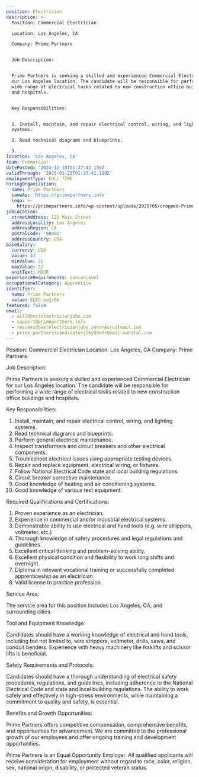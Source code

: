 ```yaml
---
position: Electrician
description: >-
  Position: Commercial Electrician

  Location: Los Angeles, CA

  Company: Prime Partners


  Job Description:


  Prime Partners is seeking a skilled and experienced Commercial Electrician for
  our Los Angeles location. The candidate will be responsible for performing a
  wide range of electrical tasks related to new construction office buildings
  and hospitals.


  Key Responsibilities:


  1. Install, maintain, and repair electrical control, wiring, and lighting
  systems.

  2. Read technical diagrams and blueprints.

  3...
location: 'Los Angeles, CA'
team: Commercial
datePosted: '2024-12-18T01:37:42.150Z'
validThrough: '2025-01-23T01:37:42.150Z'
employmentType: FULL_TIME
hiringOrganization:
  name: Prime Partners
  sameAs: 'https://primepartners.info'
  logo: >-
    https://primepartners.info/wp-content/uploads/2020/05/cropped-Prime-Partners-Logo-NO-BG-1-1.png
jobLocation:
  streetAddress: 123 Main Street
  addressLocality: Los Angeles
  addressRegion: CA
  postalCode: '90001'
  addressCountry: USA
baseSalary:
  currency: USD
  value: 43
  minValue: 35
  maxValue: 52
  unitText: HOUR
experienceRequirements: seniorLevel
occupationalCategory: Apprentice
identifier:
  name: Prime Partners
  value: ELEC-xo2z6k
featured: false
email:
  - will@bestelectricianjobs.com
  - support@primepartners.info
  - resumes@bestelectricianjobs.zohorecruitmail.com
  - prime.partners+candidate+jl6y59w7r@mail.manatal.com
---
```




Position: Commercial Electrician
Location: Los Angeles, CA
Company: Prime Partners

Job Description:

Prime Partners is seeking a skilled and experienced Commercial Electrician for our Los Angeles location. The candidate will be responsible for performing a wide range of electrical tasks related to new construction office buildings and hospitals.

Key Responsibilities:

1. Install, maintain, and repair electrical control, wiring, and lighting systems.
2. Read technical diagrams and blueprints.
3. Perform general electrical maintenance.
4. Inspect transformers and circuit breakers and other electrical components.
5. Troubleshoot electrical issues using appropriate testing devices.
6. Repair and replace equipment, electrical wiring, or fixtures.
7. Follow National Electrical Code state and local building regulations.
8. Circuit breaker corrective maintenance.
9. Good knowledge of heating and air conditioning systems.
10. Good knowledge of various test equipment.

Required Qualifications and Certifications:

1. Proven experience as an electrician.
2. Experience in commercial and/or industrial electrical systems.
3. Demonstrable ability to use electrical and hand tools (e.g. wire strippers, voltmeter, etc.)
4. Thorough knowledge of safety procedures and legal regulations and guidelines.
5. Excellent critical thinking and problem-solving ability.
6. Excellent physical condition and flexibility to work long shifts and overnight.
7. Diploma in relevant vocational training or successfully completed apprenticeship as an electrician.
8. Valid license to practice profession.

Service Area:

The service area for this position includes Los Angeles, CA, and surrounding cities.

Tool and Equipment Knowledge:

Candidates should have a working knowledge of electrical and hand tools, including but not limited to, wire strippers, voltmeter, drills, saws, and conduit benders. Experience with heavy machinery like forklifts and scissor lifts is beneficial.

Safety Requirements and Protocols:

Candidates should have a thorough understanding of electrical safety procedures, regulations, and guidelines, including adherence to the National Electrical Code and state and local building regulations. The ability to work safely and effectively in high-stress environments, while maintaining a commitment to quality and safety, is essential.

Benefits and Growth Opportunities:

Prime Partners offers competitive compensation, comprehensive benefits, and opportunities for advancement. We are committed to the professional growth of our employees and offer ongoing training and development opportunities.

Prime Partners is an Equal Opportunity Employer. All qualified applicants will receive consideration for employment without regard to race, color, religion, sex, national origin, disability, or protected veteran status.
